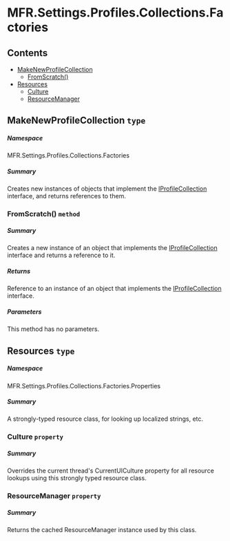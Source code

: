 <a name='assembly'></a>
# MFR.Settings.Profiles.Collections.Factories

## Contents

- [MakeNewProfileCollection](#T-MFR-Settings-Profiles-Collections-Factories-MakeNewProfileCollection 'MFR.Settings.Profiles.Collections.Factories.MakeNewProfileCollection')
  - [FromScratch()](#M-MFR-Settings-Profiles-Collections-Factories-MakeNewProfileCollection-FromScratch 'MFR.Settings.Profiles.Collections.Factories.MakeNewProfileCollection.FromScratch')
- [Resources](#T-MFR-Settings-Profiles-Collections-Factories-Properties-Resources 'MFR.Settings.Profiles.Collections.Factories.Properties.Resources')
  - [Culture](#P-MFR-Settings-Profiles-Collections-Factories-Properties-Resources-Culture 'MFR.Settings.Profiles.Collections.Factories.Properties.Resources.Culture')
  - [ResourceManager](#P-MFR-Settings-Profiles-Collections-Factories-Properties-Resources-ResourceManager 'MFR.Settings.Profiles.Collections.Factories.Properties.Resources.ResourceManager')

<a name='T-MFR-Settings-Profiles-Collections-Factories-MakeNewProfileCollection'></a>
## MakeNewProfileCollection `type`

##### Namespace

MFR.Settings.Profiles.Collections.Factories

##### Summary

Creates new instances of objects that implement the
[IProfileCollection](#T-MFR-Settings-Profiles-Collections-Interfaces-IProfileCollection 'MFR.Settings.Profiles.Collections.Interfaces.IProfileCollection')
interface, and returns references to them.

<a name='M-MFR-Settings-Profiles-Collections-Factories-MakeNewProfileCollection-FromScratch'></a>
### FromScratch() `method`

##### Summary

Creates a new instance of an object that implements the
[IProfileCollection](#T-MFR-Settings-Profiles-Collections-Interfaces-IProfileCollection 'MFR.Settings.Profiles.Collections.Interfaces.IProfileCollection')
interface and returns a reference to it.

##### Returns

Reference to an instance of an object that implements the
[IProfileCollection](#T-MFR-Settings-Profiles-Collections-Interfaces-IProfileCollection 'MFR.Settings.Profiles.Collections.Interfaces.IProfileCollection')
interface.

##### Parameters

This method has no parameters.

<a name='T-MFR-Settings-Profiles-Collections-Factories-Properties-Resources'></a>
## Resources `type`

##### Namespace

MFR.Settings.Profiles.Collections.Factories.Properties

##### Summary

A strongly-typed resource class, for looking up localized strings, etc.

<a name='P-MFR-Settings-Profiles-Collections-Factories-Properties-Resources-Culture'></a>
### Culture `property`

##### Summary

Overrides the current thread's CurrentUICulture property for all
  resource lookups using this strongly typed resource class.

<a name='P-MFR-Settings-Profiles-Collections-Factories-Properties-Resources-ResourceManager'></a>
### ResourceManager `property`

##### Summary

Returns the cached ResourceManager instance used by this class.
